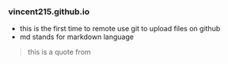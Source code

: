 ### vincent215.github.io

* this is the first time to remote use git to upload files on github
* md stands for markdown language

> this is a quote from 
